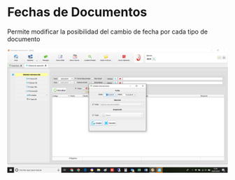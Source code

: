 # Fechas de Documentos

Permite modificar la posibilidad del cambio de fecha por cada tipo de documento

![](../../../.gitbook/assets/image%20%28349%29.png)

